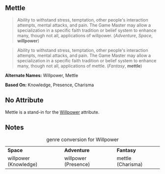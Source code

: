 Mettle
------

> Ability to withstand stress, temptation, other people's interaction attempts, mental attacks, and pain. The Game Master may allow a specialization in a specific faith tradition or belief system to enhance many, though not all, applications of willpower. (_Adventure_, _Space_, __willpower__)

> Ability to withstand stress, temptation, other people's interaction attempts, mental attacks, and pain. The Game Master may allow a specialization in a specific faith tradition or belief system to enhance many, though not all, applications of mettle. (_Fantasy_, __mettle__)

__Alternate Names:__ <span title='Adventure & Space'>Willpower</span>, <span title='Fantasy'>Mettle</span>

__Based On:__ <span title='Space'>Knowledge</span>, <span title='Adventure'>Presence</span>, <span title='Fantasy'>Charisma</span>

No Attribute
------------

Mettle is a stand-in for the [Willpower](Willpower.md) attribute.

Notes
-----

<table>
<caption>genre conversion for Willpower</caption>
<tr><td><strong>Space</strong></td><td><strong>Adventure</strong></td><td><strong>Fantasy</strong></td></tr>
<tr><td>willpower (Knowledge)</td><td>willpower (Presence)</td><td>mettle (Charisma)</td></tr>
</table>
